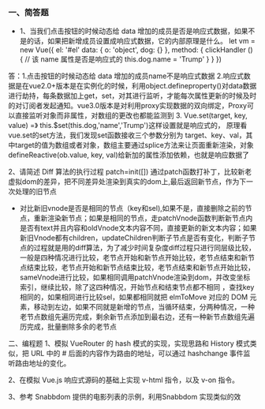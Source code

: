 ### 一、简答题
- 1、当我们点击按钮的时候动态给 data 增加的成员是否是响应式数据，如果不是的话，如果把新增成员设置成响应式数据，它的内部原理是什么。
let vm = new Vue({
 el: '#el'
 data: {
  o: 'object',
  dog: {}
 },
 method: {
  clickHandler () {
   // 该 name 属性是否是响应式的
   this.dog.name = 'Trump'
  }
 }
})

答：1.点击按钮的时候动态给 data 增加的成员name不是响应式数据
2.响应式数据是在vue2.0+版本是在实例化的时候，利用object.defineproperty()对data数据进行劫持，每条数据加上get，set，对其进行监听，才能每次属性更新的时候及时的对订阅者发起通知。vue3.0版本是对利用proxy实现数据的双向绑定，Proxy可以直接监听对象而非属性，对数组的更改也都能监测到
3. Vue.set(target, key, value)   =》 this.$set(this.dog,'name','Trump')这样设置就是响应式的，
原理看vue.set的set方法，我们发现set函数接收三个参数分别为 target、key、val，其中target的值为数组或者对象，数组主要通过splice方法来让页面重新渲染，对象defineReactive(ob.value, key, val)给新加的属性添加依赖，也就是响应数据了
 

 

2、请简述 Diff 算法的执行过程
patch=init([])
通过patch函数打补丁，比较新老虚拟dom的差异，把不同差异处渲染到真实的dom上,最后返回新节点，作为下一次处理的旧节点
* 对比新旧vnode是否是相同的节点（key和sel),如果不是，直接删除之前的节点，重新渲染新节点；如果是相同的节点，走patchVnode函数判断新节点内是否有text并且内容和oldVnode文本内容不同，直接更新的新文本内容；如果新旧Vnode都有children，updateChildren判断子节点是否有变化，判断子节点的过程就是用的diff算法，为了减少时间复杂度diff过程只进行同层级比较，一般是四种情况进行比较，老节点开始和新节点开始比较，老节点结束和新节点结束比较，老节点开始和新节点结束比较，老节点结束和新节点开始比较，sameVnode进行比较，如果相同调用patchVnode渲染到dom，并改变坐标索引，继续比较，除了这四种情况，开始节点和结束节点都不相同 ，查找key相同的，如果相同进行比较sel，如果都相同就把 elmToMove 对应的 DOM 元素，移动到左边，如果不同就是新增的节点，当循环结束，分两种情况，一种老节点数组先遍历完成，剩余新节点添加到最右边，还有一种新节点数组先遍历完成，批量删除多余的老节点

二、编程题
1、模拟 VueRouter 的 hash 模式的实现，实现思路和 History 模式类似，把 URL 中的 # 后面的内容作为路由的地址，可以通过 hashchange 事件监听路由地址的变化。
 

2、在模拟 Vue.js 响应式源码的基础上实现 v-html 指令，以及 v-on 指令。
 

3、参考 Snabbdom 提供的电影列表的示例，利用Snabbdom 实现类似的效
